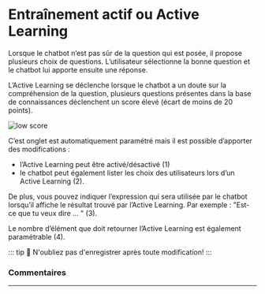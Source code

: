 # Entraînement actif ou Active Learning


Lorsque le chatbot n’est pas sûr de la question qui est posée, il propose plusieurs choix de questions. L’utilisateur sélectionne la bonne question et le chatbot lui apporte ensuite une réponse.

L’Active Learning se déclenche lorsque le chatbot a un doute sur la compréhension de la question, plusieurs questions présentes dans la base de connaissances déclenchent un score élevé (écart de moins de 20 points).

<div class="image_center">
  <img :src="$withBase('/assets/img/fr/outils/entrainement1.png')" alt="low score">
</div>



C’est onglet est automatiquement paramétré mais il est possible d’apporter des modifications :

-   l’Active Learning peut être activé/désactivé (1)
-   le chatbot peut également lister les choix des utilisateurs lors d’un Active Learning (2).

De plus, vous pouvez indiquer l’expression qui sera utilisée par le chatbot lorsqu’il affiche le résultat trouvé par l’Active Learning. Par exemple : "Est-ce que tu veux dire … " (3).

Le nombre d’élément que doit retourner l’Active Learning est également paramétrable (4).

::: tip 💾
N'oubliez pas d'enregistrer après toute modification!
:::



### Commentaires
---

<Commentaire />
